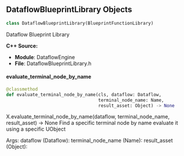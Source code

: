 ## DataflowBlueprintLibrary Objects

```python
class DataflowBlueprintLibrary(BlueprintFunctionLibrary)
```

Dataflow Blueprint Library

**C++ Source:**

- **Module**: DataflowEngine
- **File**: DataflowBlueprintLibrary.h

<a id="unreal.DataflowBlueprintLibrary.evaluate_terminal_node_by_name"></a>

#### evaluate_terminal_node_by_name

```python
@classmethod
def evaluate_terminal_node_by_name(cls, dataflow: Dataflow,
                                   terminal_node_name: Name,
                                   result_asset: Object) -> None
```

X.evaluate_terminal_node_by_name(dataflow, terminal_node_name, result_asset) -> None
Find a specific terminal node by name evaluate it using a specific UObject

Args:
    dataflow (Dataflow): 
    terminal_node_name (Name): 
    result_asset (Object):

<a id="unreal.EdGraph"></a>